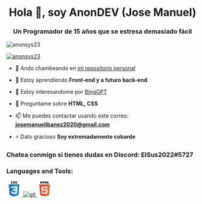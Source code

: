 <h1 align="center">Hola 👋, soy AnonDEV (Jose Manuel)</h1>
<h3 align="center">Un Programador de 15 años que se estresa demasiado fácil</h3>

<p align="left"> <img src="https://komarev.com/ghpvc/?username=anonsys23&label=Profile%20views&color=0e75b6&style=flat" alt="anonsys23" /> </p>

<p align="left"> <a href="https://github.com/ryo-ma/github-profile-trophy"><img src="https://github-profile-trophy.vercel.app/?username=anonsys23" alt="anonsys23" /></a> </p>

- 🔭 Ando chambeando en [mi repositorio personal](https://github.com/AnonSYS23/personal_branch)

- 🌱 Estoy aprendiendo **Front-end y a futuro back-end**

- 👯 Estoy interesandome por [BingGPT](https://github.com/dice2o/BingGPT)

- 💬 Preguntame sobre **HTML, CSS**

- 📫 Me puedes contactar usando este correo: **josemanuelibanez2020@gmail.com**

- ⚡ Dato gracioso **Soy extremadamente cobarde**

<h3 align="left">Chatea conmigo si tienes dudas en Discord: ElSus2022#5727 </h3>
<p align="left">
</p>

<h3 align="left">Languages and Tools:</h3>
<p align="left"> <a href="https://www.w3schools.com/css/" target="_blank" rel="noreferrer"> <img src="https://raw.githubusercontent.com/devicons/devicon/master/icons/css3/css3-original-wordmark.svg" alt="css3" width="40" height="40"/> </a> <a href="https://git-scm.com/" target="_blank" rel="noreferrer"> <img src="https://www.vectorlogo.zone/logos/git-scm/git-scm-icon.svg" alt="git" width="40" height="40"/> </a> <a href="https://www.w3.org/html/" target="_blank" rel="noreferrer"> <img src="https://raw.githubusercontent.com/devicons/devicon/master/icons/html5/html5-original-wordmark.svg" alt="html5" width="40" height="40"/> </a> </p>
